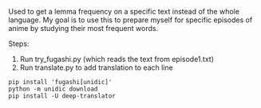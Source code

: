 Used to get a lemma frequency on a specific text instead of the whole language.
My goal is to use this to prepare myself for specific episodes of anime by studying their most frequent words.

Steps:
1. Run try_fugashi.py (which reads the text from episode1.txt)
2. Run translate.py to add translation to each line

```
pip install 'fugashi[unidic]' 
python -m unidic download     
pip install -U deep-translator
```
